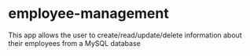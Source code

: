 # employee-management
This app allows the user to create/read/update/delete information about their employees from a MySQL database
